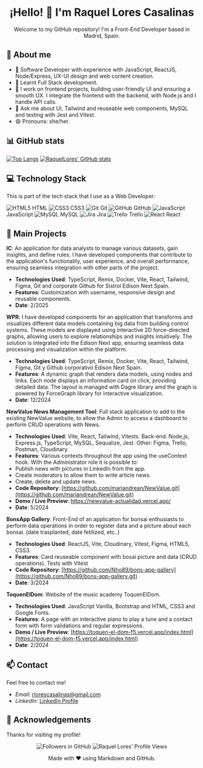 <!-- Title -->
<h1 align="center">¡Hello! 👋 I'm Raquel Lores Casalinas</h1>

<!-- Description -->
<p align="center"> Welcome to my GitHub repository! I'm a Front-End Developer based in Madrid, Spain.</p>

<!-- About me Section -->
## 📖 About me

- 🔭 Software Developer with experience with JavaScript, ReactJS, Node/Express, UX-UI design and web content creation.
- 🌱 Learnt Full Stack development.
- 👯 I work on frontend projects, building user-friendly UI and ensuring a smooth UX. I integrate the frontend with the backend, with Node.js and I handle API calls.
- 💬 Ask me about UI, Tailwind and reuseable web components, MySQL and testing with Jest and Vitest.
- 😄 Pronouns: she/her.
  
<!-- Stats Section -->
## 📊 GitHub stats

[![Top Langs](https://github-readme-stats.vercel.app/api/top-langs/?username=raquellores&layout=compact)](https://github.com/raquellores/github-readme-stats)
[![RaquelLores' GitHub stats](https://github-readme-stats.vercel.app/api?username=raquellores)](https://github.com/raquellores/github-readme-stats&include_all_commits=true)

<!-- Technology Stack Section -->
## 💻 Technology Stack

This is part of the tech stack that I use as a Web Developer:

![HTML5](https://img.icons8.com/color/48/000000/html-5.png) HTML
![CSS3](https://img.icons8.com/color/48/000000/css3.png) CSS3
![Git](https://img.icons8.com/color/48/000000/git.png) Git
![GitHub](https://img.icons8.com/material-rounded/48/000000/github.png) GitHub
![JavaScript](https://img.icons8.com/color/48/000000/javascript.png) JavaScript
![MySQL](https://img.icons8.com/color/48/000000/mysql.png) MySQL
![Jira](https://img.icons8.com/color/48/000000/jira.png) Jira
![Trello](https://img.icons8.com/color/48/000000/trello.png) Trello
![React](https://img.icons8.com/plasticine/48/000000/react.png) React


<!-- Main Projects Section -->
## 🚀 Main Projects

**IC**: An application for data analysts to manage various datasets, gain insights, and define rules. I have developed components that contribute to the application's functionality, user experience, and overall performance, ensuring seamless integration with other parts of the project.
- **Technologies Used**: TypeScript, Remix, Docker, Vite, React, Tailwind, Figma, Git and corporate Github for Sistrol Edison Next Spain.
- **Features**: Customization with username, responsive design and reusable components.
- **Date**: 2/2025
  
**WPR**: I have developed components for an application that transforms and visualizes different data models containing big data from building control systems. 
These models are displayed using interactive 2D force-directed graphs, allowing users to explore relationships and insights intuitively. The solution is integrated into the Edison Next app, ensuring seamless data processing and visualization within the platform. 
- **Technologies Used**: TypeScript, Remix, Docker, Vite, React, Tailwind, Figma, Git y Github corporativo Edison Next Spain.
- **Features**: A dynamic graph that renders data models, using nodes and links. Each node displays an information card on click, providing detailed data. The layout is managed with Dagre library amd the graph is powered by ForceGraph library for interactive visualization.
- **Date**: 12/2024
  
**NewValue News Management Tool**: Full stack application to add to the existing NewValue website, to allow the Admin to access a dashboard to perform CRUD operations with News.
- **Technologies Used**: Vite, React, Tailwind, Vitests. Back-end: Node,js, Express.js, TypeScript, MySQL, Sequalize, Jest. Other: Figma, Trello, Postman, Cloudinary.
- **Features**: Various contexts throughout the app using the useContext hook. With the Administrator role it is possible to: 
- Publish news with pictures in LinkedIn from the app.
- Create moderators to allow them to write article news.
- Create, delete and update news.
- **Code Repository**: [https://github.com/mariandrean/NewValue.git](https://github.com/mariandrean/NewValue.git)
- **Demo / Live Preview**: https://newvalue-actualidad.vercel.app/
- **Date**: 5/2024
   
**BonsApp Gallery**: Front-End of an application for bonsai enthusiasts to perform data operations in order to register data and a picture about each bonsai. (date trasplanted, date fetilized, etc..)
- **Technologies Used**: ReactJS, Vite, Cloudinary, Vitest, Figma, HTML5, CSS3. 
- **Features**: Card reuseable component with bosai picture and data (CRUD operations). Tests with Vitest
- **Code Repository**: [https://github.com/Nho89/bons-app-gallery](https://github.com/Nho89/bons-app-gallery.git)
- **Date**: 3/2024
  
**ToquenElDom**: Website of the music academy ToquenElDom.
- **Technologies Used**: JavaScript Vanilla, Bootstrap and HTML, CSS3 and Google Fonts.
- **Features**: A page with an interactive piano to play a tune and a contact form with form validations and regular expressions.
- **Demo / Live Preview**: [https://toquen-el-dom-f5.vercel.app/index.html](https://toquen-el-dom-f5.vercel.app/index.html)
- **Date**: 2/2024

<!-- Contact Section -->
## 📫 Contact

Feel free to contact me! 

- *Email*: [rlorescasalinas@gmail.com](mailto:rlorescasalinas@gmail.com)
- *LinkedIn*: [LinkedIn Profile](https://www.linkedin.com/in/raquelloreswebfullstackdev/)

<!-- Acknowledgements Section -->
## 🙏 Acknowledgements

Thanks for visiting my profile!
<!-- Badges -->
<p align="center">
  <!-- Followers Badge -->
  <img src="https://img.shields.io/github/followers/RaquelLores?label=Seguir&style=social" alt="Followers in GitHub">
  <!-- Profile Views Badge -->
  <img src="https://komarev.com/ghpvc/?username=RaquelLores&color=brightgreen" alt="Raquel Lores' Profile Views">
</p>
<!-- Footer -->
<footer align="center">
  Made with ❤ using Markdown and GitHub.
</footer>
